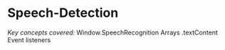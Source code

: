 # Speech-Detection
*Key concepts covered:*  Window.SpeechRecognition Arrays .textContent Event listeners
